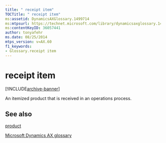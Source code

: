 ```yaml
---
title: " receipt item"
TOCTitle: " receipt item"
ms:assetid: DynamicsAXGlossary.1499714
ms:mtpsurl: https://technet.microsoft.com/library/dynamicsaxglossary.1499714(v=AX.60)
ms:contentKeyID: 36057441
author: tonyafehr
ms.date: 08/25/2014
mtps_version: v=AX.60
f1_keywords:
- Glossary.receipt item
---
```


# receipt item


[!INCLUDE[archive-banner](includes/archive-banner.md)]

An itemized product that is received in an operations process.

## See also

[product](product.md)

[Microsoft Dynamics AX glossary](glossary/microsoft-dynamics-ax-glossary.md)

  


